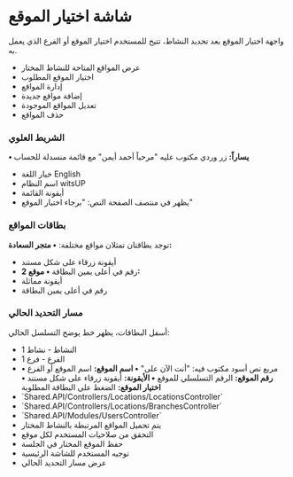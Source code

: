 # شاشة اختيار الموقع
واجهة اختيار الموقع بعد تحديد النشاط، تتيح للمستخدم اختيار الموقع أو
الفرع الذي يعمل به.
- عرض المواقع المتاحة للنشاط المختار
- اختيار الموقع المطلوب
- إدارة المواقع
- إضافة مواقع جديدة
- تعديل المواقع الموجودة
- حذف المواقع
### الشريط العلوي
**• يساراً:** زر وردي مكتوب عليه \"مرحباً أحمد أيمن\" مع قائمة منسدلة
للحساب
- خيار اللغة English
- اسم النظام witsUP
- أيقونة القائمة 
- يظهر في منتصف الصفحة النص: \"برجاء اختيار الموقع\"
### بطاقات المواقع
توجد بطاقتان تمثلان مواقع مختلفة:
**• متجر السعادة:**
- أيقونة زرقاء على شكل مستند
- رقم  في أعلى يمين البطاقة
**• موقع 2:**
- أيقونة مماثلة
- رقم  في أعلى يمين البطاقة
### مسار التحديد الحالي 
أسفل البطاقات، يظهر خط يوضح التسلسل الحالي:
- النشاط - نشاط 1
- الفرع - فرع 1
- مربع نص أسود مكتوب فيه: \"أنت الآن على\"
**• اسم الموقع:** اسم الموقع أو الفرع
**• رقم الموقع:** الرقم التسلسلي للموقع
**• الأيقونة:** أيقونة زرقاء على شكل مستند
**• اختيار الموقع:** الضغط على البطاقة المطلوبة
- \`Shared.API/Controllers/Locations/LocationsController\`
- \`Shared.API/Controllers/Locations/BranchesController\`
- \`Shared.API/Modules/UsersController\` 
- يتم تحميل المواقع المرتبطة بالنشاط المختار
- التحقق من صلاحيات المستخدم لكل موقع
- حفظ الموقع المختار في الجلسة
- توجيه المستخدم للشاشة الرئيسية
- عرض مسار التحديد الحالي 
